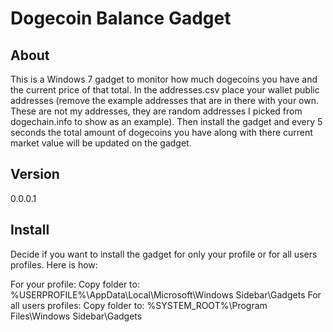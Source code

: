 # Dogecoin Balance Gadget

## About
This is a Windows 7 gadget to monitor how much dogecoins you have and the current price of that total. In the addresses.csv place your wallet public addresses
(remove the example addresses that are in there with your own. These are not my addresses, they are random addresses I picked from dogechain.info to show as an example).
Then install the gadget and every 5 seconds the total amount of dogecoins you have along with there current market value will be updated on the gadget.

## Version
0.0.0.1

## Install
Decide if you want to install the gadget for only your profile or for all users profiles. Here is how:

For your profile: Copy folder to: %USERPROFILE%\AppData\Local\Microsoft\Windows Sidebar\Gadgets
For all users profiles: Copy folder to: %SYSTEM_ROOT%\Program Files\Windows Sidebar\Gadgets